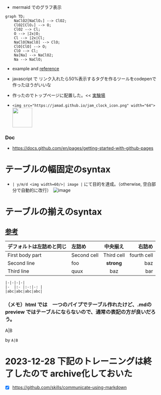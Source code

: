 <link rel="stylesheet" type="text/css" href="/assets/css/styles.css">


* mermaid でのグラフ表示

```mermaid
graph TD;
    NaClO2[NaClO₂] --> ClO2;
    ClO2[ClO₂] --> O;
    ClO2 --> Cl;
    O --> |2x|O;
    Cl --> |2x|Cl;
    NaClO[NaClO] --> ClO;
    ClO[ClO] --> O;
    ClO --> Cl;
    Na[Na] --> NaClO2;
    Na --> NaClO;
```



* example and [reference](https://guides.github.com/features/mastering-markdown/)

* javascript で リンク入れたら50%表示するタグを作るツールをcodepenで作ったほうがいいな
* 作ったのでトップページに配置した。<< [実験場](https://codepen.io/jamad/pen/RwdNQPv ) 
* ```<img src="https://jamad.github.io/jam_clock_icon.png" width="64">``` <img src="https://jamad.github.io/jam_clock_icon.png" width="64">


### Doc
* https://docs.github.com/en/pages/getting-started-with-github-pages


# テーブルの幅固定のsyntax
* `| y/m/d <img width=60/>| image |` にて目的を達成。（otherwise, 空白部分で自動的に改行）　![image](https://github.com/jamad/jamad.github.io/assets/949913/8b208908-e5ca-4fc1-9ced-ad304f0ca27c)


# テーブルの揃えのsyntax

##  [参考](https://kramdown.gettalong.org/syntax.html#tables)

| デフォルトは左詰めと同じ |左詰め | 中央揃え | 右詰め |
|-----------------|:-----------|:---------------:|---------------:|
| First body part |Second cell | Third cell      | fourth cell    |
| Second line     |foo         | **strong**      | baz            |
| Third line      |quux        | baz             | bar            |

```
|-|-|-|-|
|-  |:- |:-:|-: |
|abc|abc|abc|abc|
```

### （メモ）html では　一つのパイプでテーブル作れたけど、.mdのpreview ではテーブルにならないので、通常の表記の方が良いだろう。

A|B

by `A|B`


# 2023-12-28 下記のトレーニングは終了したので archive化しておいた
* [x] https://github.com/skills/communicate-using-markdown

